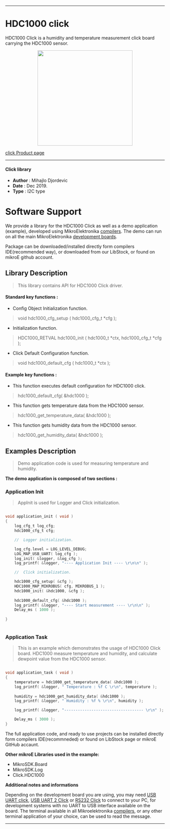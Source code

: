 

---
# HDC1000 click

HDC1000 Click is a humidity and temperature measurement click board carrying the HDC1000 sensor. 

<p align="center">
  <img src="https://download.mikroe.com/images/click_for_ide/hdc1000_click.png" height=300px>
</p>

[click Product page](<https://www.mikroe.com/hdc1000-click>)

---


#### Click library 

- **Author**        : Mihajlo Djordevic
- **Date**          : Dec 2019.
- **Type**          : I2C type


# Software Support

We provide a library for the HDC1000 Click 
as well as a demo application (example), developed using MikroElektronika 
[compilers](https://shop.mikroe.com/compilers). 
The demo can run on all the main MikroElektronika [development boards](https://shop.mikroe.com/development-boards).

Package can be downloaded/installed directly form compilers IDE(recommended way), or downloaded from our LibStock, or found on mikroE github account. 

## Library Description

> This library contains API for HDC1000 Click driver.

#### Standard key functions :

- Config Object Initialization function.
> void hdc1000_cfg_setup ( hdc1000_cfg_t *cfg ); 
 
- Initialization function.
> HDC1000_RETVAL hdc1000_init ( hdc1000_t *ctx, hdc1000_cfg_t *cfg );

- Click Default Configuration function.
> void hdc1000_default_cfg ( hdc1000_t *ctx );

#### Example key functions :

- This function executes default configuration for HDC1000 click.
> hdc1000_default_cfg( &hdc1000 );
 
- This function gets temperature data from the HDC1000 sensor.
> hdc1000_get_temperature_data( &hdc1000 );

- This function gets humidity data from the HDC1000 sensor.
> hdc1000_get_humidity_data( &hdc1000 );

## Examples Description

>
> Demo application code is used for measuring temperature and humidity.
> 

**The demo application is composed of two sections :**

### Application Init 

>
> AppInit is used for Logger and Click initialization.
> 

```c

void application_init ( void )
{
    log_cfg_t log_cfg;
    hdc1000_cfg_t cfg;

    //  Logger initialization.

    log_cfg.level = LOG_LEVEL_DEBUG;
    LOG_MAP_USB_UART( log_cfg );
    log_init( &logger, &log_cfg );
    log_printf( &logger, "---- Application Init ---- \r\n\n" );

    //  Click initialization.

    hdc1000_cfg_setup( &cfg );
    HDC1000_MAP_MIKROBUS( cfg, MIKROBUS_1 );
    hdc1000_init( &hdc1000, &cfg );
    
    hdc1000_default_cfg( &hdc1000 );
    log_printf( &logger, "---- Start measurement ---- \r\n\n" );
    Delay_ms ( 1000 );
    
}
  
```

### Application Task

>
> This is an example which demonstrates the usage of HDC1000 Click board.
> HDC1000 measure temperature and humidity, and calculate dewpoint value from the HDC1000 sensor.
> 

```c

void application_task ( void )
{
    temperature = hdc1000_get_temperature_data( &hdc1000 );
    log_printf( &logger, " Temperature : %f C \r\n", temperature );
    
    humidity = hdc1000_get_humidity_data( &hdc1000 );
    log_printf( &logger, " Humidity : %f % \r\n", humidity );

    log_printf( &logger, "----------------------------------- \r\n" );

    Delay_ms ( 3000 );
}  

``` 

The full application code, and ready to use projects can be  installed directly form compilers IDE(recommneded) or found on LibStock page or mikroE GitHub accaunt.

**Other mikroE Libraries used in the example:** 

- MikroSDK.Board
- MikroSDK.Log
- Click.HDC1000

**Additional notes and informations**

Depending on the development board you are using, you may need 
[USB UART click](https://shop.mikroe.com/usb-uart-click), 
[USB UART 2 Click](https://shop.mikroe.com/usb-uart-2-click) or 
[RS232 Click](https://shop.mikroe.com/rs232-click) to connect to your PC, for 
development systems with no UART to USB interface available on the board. The 
terminal available in all Mikroelektronika 
[compilers](https://shop.mikroe.com/compilers), or any other terminal application 
of your choice, can be used to read the message.



---
